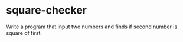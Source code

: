 # square-checker
Write a program that input two numbers and finds if second number is square of first.

